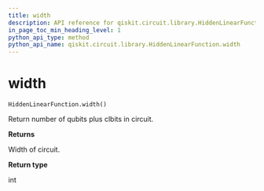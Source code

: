 ```yaml
---
title: width
description: API reference for qiskit.circuit.library.HiddenLinearFunction.width
in_page_toc_min_heading_level: 1
python_api_type: method
python_api_name: qiskit.circuit.library.HiddenLinearFunction.width
---
```


# width

<span id="qiskit.circuit.library.HiddenLinearFunction.width" />

`HiddenLinearFunction.width()`

Return number of qubits plus clbits in circuit.

**Returns**

Width of circuit.

**Return type**

int

